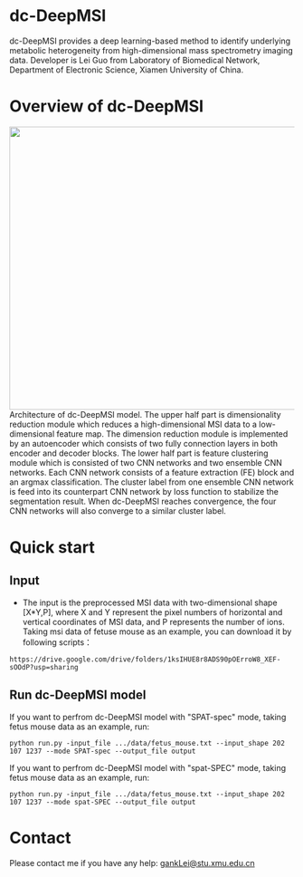 # dc-DeepMSI

dc-DeepMSI provides a deep learning-based method to identify underlying metabolic heterogeneity from high-dimensional mass spectrometry imaging data. Developer is Lei Guo from Laboratory of Biomedical Network, Department of Electronic Science, Xiamen University of China.

# Overview of dc-DeepMSI

<div align=center>
<img src="https://user-images.githubusercontent.com/70273368/156913023-9654e8b0-1cb7-494f-8715-02d8d172daca.png" width="600" height="500" /><br/>
</div>
Architecture of dc-DeepMSI model. The upper half part is dimensionality reduction module which reduces a high-dimensional MSI data to a low-dimensional feature map. The dimension reduction module is implemented by an autoencoder which consists of two fully connection layers in both encoder and decoder blocks. The lower half part is feature clustering module which is consisted of two CNN networks and two ensemble CNN networks. Each CNN network consists of a feature extraction (FE) block and an argmax classification. The cluster label from one ensemble CNN network is feed into its counterpart CNN network by loss function to stabilize the segmentation result. When dc-DeepMSI reaches convergence, the four CNN networks will also converge to a similar cluster label.

# Quick start

## Input

 * The input is the preprocessed MSI data with two-dimensional shape [X*Y,P], where X and Y represent the pixel numbers of horizontal and vertical coordinates of MSI data, and P represents the number of ions. Taking msi data of fetuse mouse as an example, you can download it by following scripts：
 
```
https://drive.google.com/drive/folders/1ksIHUE8r8ADS90pOErroW8_XEF-sOOdP?usp=sharing
```

## Run dc-DeepMSI model

If you want to perfrom dc-DeepMSI model with "SPAT-spec" mode, taking fetus mouse data as an example, run:

```
python run.py -input_file .../data/fetus_mouse.txt --input_shape 202 107 1237 --mode SPAT-spec --output_file output
```

If you want to perfrom dc-DeepMSI model with "spat-SPEC" mode, taking fetus mouse data as an example, run:

```
python run.py -input_file .../data/fetus_mouse.txt --input_shape 202 107 1237 --mode spat-SPEC --output_file output
```

# Contact

Please contact me if you have any help: gankLei@stu.xmu.edu.cn

